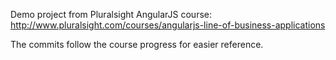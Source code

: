 Demo project from Pluralsight AngularJS course:
http://www.pluralsight.com/courses/angularjs-line-of-business-applications

The commits follow the course progress for easier reference.
